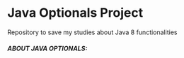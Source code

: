 # Java Optionals Project
Repository to save my studies about Java 8 functionalities

##### ABOUT JAVA OPTIONALS:
